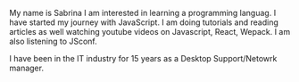 My name is Sabrina I am interested in learning a programming languag. I have started my journey with JavaScript. I am doing tutorials and reading articles as well watching youtube videos on Javascript, React, Wepack. I am also listening to JSconf. 

I have been in the IT industry for 15 years as a Desktop Support/Netowrk manager. 
